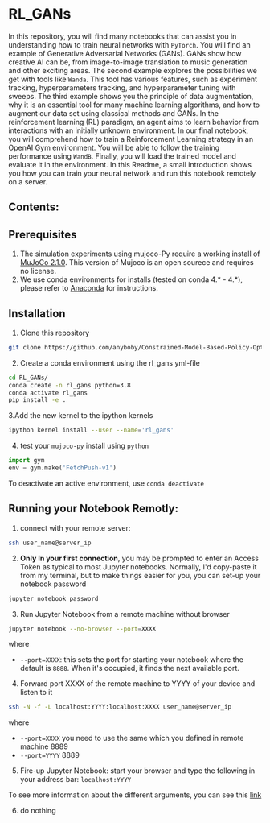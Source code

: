 # RL_GANs

In this repository, you will find many notebooks that can assist you in understanding how to train neural networks with `PyTorch`. 
You will find an example of Generative Adversarial Networks (GANs). GANs show how creative AI can be, from image-to-image translation to music generation and other exciting areas. The second example explores the possibilities we get with tools like `Wanda`. This tool has various features, such as experiment tracking, hyperparameters tracking, and hyperparameter tuning with sweeps.
The third example shows you the principle of data augmentation, why it is an essential tool for many machine learning algorithms, and how to augment our data set using classical methods and GANs.
In the reinforcement learning (RL) paradigm, an agent aims to learn behavior from interactions with an initially unknown environment. In our final notebook, you will comprehend how to train a Reinforcement Learning strategy in an OpenAI Gym environment. You will be able to follow the training performance using `WandB`. Finally, you will load the trained model and evaluate it in the environment. 
In this Readme, a small introduction shows you how you can train your neural network and run this notebook remotely on a server.  

## Contents:



## Prerequisites

1. The simulation experiments using mujoco-Py require a working install of [MuJoCo 2.1.0](https://github.com/deepmind/mujoco/releases). This version of Mujoco is an open sourece and requires no license.
2. We use conda environments for installs (tested on conda 4.* - 4.*), please refer to [Anaconda](https://docs.anaconda.com/anaconda/install/) for instructions.


## Installation

1. Clone this repository

```bash
git clone https://github.com/anyboby/Constrained-Model-Based-Policy-Optimization.git
```

2. Create a conda environment using the rl_gans yml-file

```bash
cd RL_GANs/
conda create -n rl_gans python=3.8
conda activate rl_gans
pip install -e .
```

3.Add the new kernel to the ipython kernels

```bash
ipython kernel install --user --name='rl_gans'
```

4. test your `mujoco-py` install using `python`

```python
import gym
env = gym.make('FetchPush-v1')
```

To deactivate an active environment, use `conda deactivate`

## Running your Notebook Remotly:

1. connect with your remote server:  

```bash
ssh user_name@server_ip
```

2. **Only In your first connection**, you may be prompted to enter an Access Token as typical to most Jupyter notebooks.  Normally, I'd copy-paste it from my terminal, but to make things easier for you, you can set-up your notebook password  

```bash
jupyter notebook password
```

3. Run Jupyter Notebook from a remote machine without browser

```bash
jupyter notebook --no-browser --port=XXXX
```

where

* `--port=XXXX`: this sets the port for starting your notebook where the default is `8888`. When it's occupied, it finds the next available port.

4. Forward port XXXX of the remote machine to YYYY of your device and listen to it  

```bash
ssh -N -f -L localhost:YYYY:localhost:XXXX user_name@server_ip
```

where

* `--port=XXXX` you need to use the same which you defined in remote machine 8889
* `--port=YYYY` 8889

5. Fire-up Jupyter Notebook:  start your browser and type the following in your address bar:
   `localhost:YYYY`

To see more information about the different arguments, you can see this [link](https://ljvmiranda921.github.io/notebook/2018/01/31/running-a-jupyter-notebook/)




6. do nothing